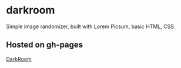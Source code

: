 # darkroom
Simple image randomizer, built with Lorem Picsum, basic HTML, CSS.


## Hosted on gh-pages
[DarkRoom](https://ksflynn007.github.io/darkroom/)
